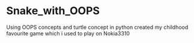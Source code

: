 # Snake_with_OOPS

Using OOPS concepts and turtle concept in  python created my childhood favourite game which i used to play on Nokia3310

